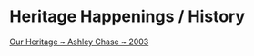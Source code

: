 # Heritage Happenings / History

[Our Heritage ~ Ashley Chase ~ 2003]( https://heritage-happenings.github.io/history/2003-chase-our-heritage.pdf )

